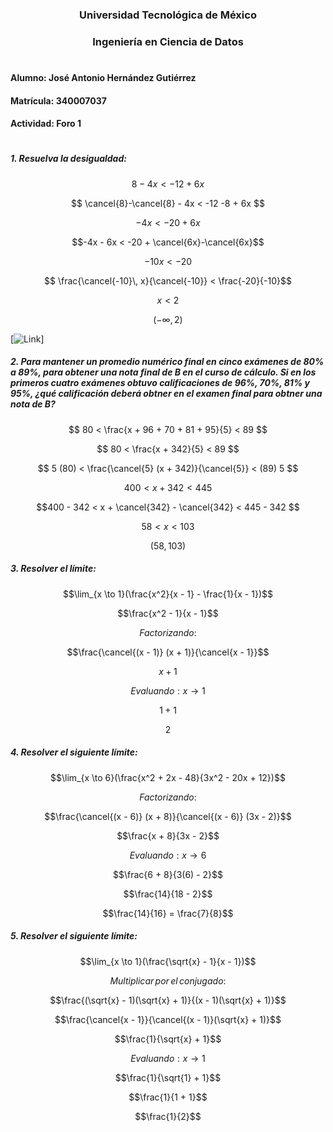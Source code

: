 <center> <h3>Universidad Tecnológica de México</h3> </center>
<center> <h3>Ingeniería en Ciencia de Datos</h3> </center>



#
#### Alumno: José Antonio Hernández Gutiérrez
#### Matrícula: 340007037
#### Actividad: Foro 1
#
##### 1. Resuelva la desigualdad: 
$$8 - 4x < -12 + 6x$$

$$ \cancel{8}-\cancel{8} - 4x < -12 -8 + 6x $$

$$-4x < -20 + 6x $$

$$-4x - 6x < -20 + \cancel{6x}-\cancel{6x}$$

$$-10x < -20 $$

$$ \frac{\cancel{-10}\, x}{\cancel{-10}} < \frac{-20}{-10}$$

$$x < 2 $$

$$ \left ( -\infty ,2 \right ) $$


[![Link](https://drive.google.com/file/d/1TmW1fTswZYxia2IioKVwyMcr_7KIpH8N/view?usp=sharing "Intervalo abierto desde menos infinito hasta 2")]



##### 2. Para mantener un promedio numérico final en cinco exámenes de 80% a 89%, para obtener una nota final de B en el curso de cálculo. Si en los primeros cuatro exámenes obtuvo calificaciones de 96%, 70%, 81% y 95%, ¿qué calificación deberá obtner en el examen final para obtner una nota de B?

$$ 80 < \frac{x + 96 + 70 + 81 + 95}{5} < 89 $$

$$ 80 < \frac{x + 342}{5} < 89 $$

$$ 5 (80) < \frac{\cancel{5} (x + 342)}{\cancel{5}} < (89) 5 $$

$$400 < x + 342 < 445 $$

$$400 - 342 < x + \cancel{342} - \cancel{342} < 445 - 342 $$

$$58 < x < 103 $$

$$(58, 103) $$

##### 3. Resolver el límite: 
$$\lim_{x \to 1}(\frac{x^2}{x - 1} - \frac{1}{x - 1})$$

$$\frac{x^2 - 1}{x - 1}$$ 

$$Factorizando:$$

$$\frac{\cancel{(x - 1)} (x + 1)}{\cancel{x - 1}}$$

$$ x + 1 $$ 

$$Evaluando: {x \to 1}$$

$$ 1 + 1 $$ 

$$2$$


##### 4. Resolver el siguiente límite: 
$$\lim_{x \to 6}(\frac{x^2 + 2x - 48}{3x^2 - 20x + 12})$$

$$Factorizando:$$

$$\frac{\cancel{(x - 6)} (x + 8)}{\cancel{(x - 6)} (3x - 2)}$$

$$\frac{x + 8}{3x - 2}$$

$$Evaluando: {x \to 6}$$

$$\frac{6 + 8}{3(6) - 2}$$

$$\frac{14}{18 - 2}$$

$$\frac{14}{16} = \frac{7}{8}$$



##### 5. Resolver el siguiente límite: 
$$\lim_{x \to 1}(\frac{\sqrt{x} - 1}{x - 1})$$

$$Multiplicar\,por\,el\,conjugado:$$

$$\frac{(\sqrt{x} - 1)(\sqrt{x} + 1)}{(x - 1)(\sqrt{x} + 1)}$$


$$\frac{\cancel{x - 1}}{\cancel{(x - 1)}(\sqrt{x} + 1)}$$

$$\frac{1}{\sqrt{x} + 1}$$

$$Evaluando: {x \to 1}$$

$$\frac{1}{\sqrt{1} + 1}$$

$$\frac{1}{1 + 1}$$

$$\frac{1}{2}$$

